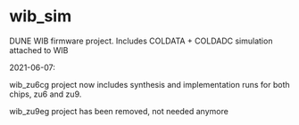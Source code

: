 # wib_sim
DUNE WIB firmware project.
Includes COLDATA + COLDADC simulation attached to WIB

2021-06-07:

wib_zu6cg project now includes synthesis and implementation runs for both chips, zu6 and zu9. 

wib_zu9eg project has been removed, not needed anymore
